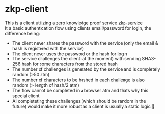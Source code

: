 # zkp-client

This is a client utilizing a zero knowledge proof service [zkp-service](https://github.com/hack-2023/zkp-service/)<br/>
It a basic authentication flow using clients email/password for login, the difference being:
- The client never shares the password with the service (only the email & hash is registered with the service)
- The client never uses the password or the hash for login
- The service challenges the client (at the moment) with sending SHA3-256 hash for some characters from the stored hash
- The number of challenges is generated by the service and is completely random (>50 atm)
- The number of characters to be hashed in each challenge is also random (> length of hash/2 atm)
- The flow cannot be completed in a browser atm and thats why this special client
- AI completeting these challenges (which should be random in the future) would make it more robust as a client is usually a static logic 🤔

